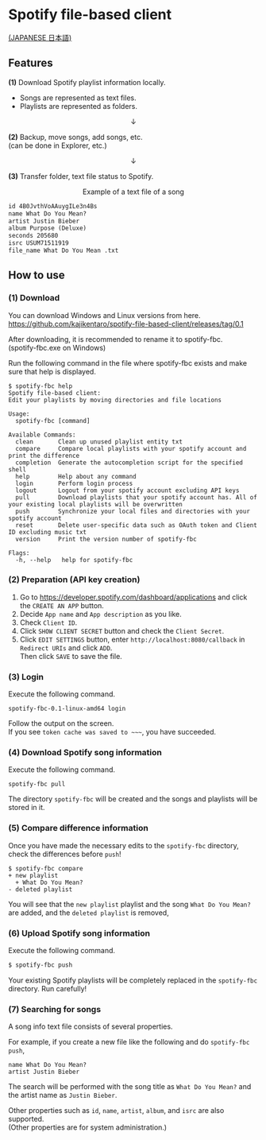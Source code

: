 # Spotify file-based client

[(JAPANESE 日本語)](./README_jp.md)

## Features

**(1)** Download Spotify playlist information locally.

- Songs are represented as text files.
- Playlists are represented as folders.

<div style="text-align:center;">
↓
</div>

**(2)** Backup, move songs, add songs, etc.  
 (can be done in Explorer, etc.)

<div style="text-align:center;">
↓
</div>

**(3)** Transfer folder, text file status to Spotify.

<div style="text-align:center;">
Example of a text file of a song
</div>

```txt
id 4B0JvthVoAAuygILe3n4Bs
name What Do You Mean?
artist Justin Bieber
album Purpose (Deluxe)
seconds 205680
isrc USUM71511919
file_name What Do You Mean .txt
```

## How to use

### (1) Download

You can download Windows and Linux versions from here.  
https://github.com/kajikentaro/spotify-file-based-client/releases/tag/0.1

After downloading, it is recommended to rename it to spotify-fbc.  
(spotify-fbc.exe on Windows)

Run the following command in the file where spotify-fbc exists and make sure that help is displayed.

```
$ spotify-fbc help
Spotify file-based client:
Edit your playlists by moving directories and file locations

Usage:
  spotify-fbc [command]

Available Commands:
  clean       Clean up unused playlist entity txt
  compare     Compare local playlists with your spotify account and print the difference
  completion  Generate the autocompletion script for the specified shell
  help        Help about any command
  login       Perform login process
  logout      Logout from your spotify account excluding API keys
  pull        Download playlists that your spotify account has. All of your existing local playlists will be overwritten
  push        Synchronize your local files and directories with your spotify account
  reset       Delete user-specific data such as OAuth token and Client ID excluding music txt
  version     Print the version number of spotify-fbc

Flags:
  -h, --help   help for spotify-fbc
```

### (2) Preparation (API key creation)

1. Go to https://developer.spotify.com/dashboard/applications and click the `CREATE AN APP` button.
2. Decide `App name` and `App description` as you like.
3. Check `Client ID`.
4. Click `SHOW CLIENT SECRET` button and check the `Client Secret`.
5. Click `EDIT SETTINGS` button, enter `http://localhost:8080/callback` in `Redirect URIs` and click `ADD`.  
   Then click `SAVE` to save the file.

### (3) Login

Execute the following command.

```
spotify-fbc-0.1-linux-amd64 login
```

Follow the output on the screen.  
If you see `token cache was saved to ~~~`, you have succeeded.

### (4) Download Spotify song information

Execute the following command.

```
spotify-fbc pull
```

The directory `spotify-fbc` will be created and the songs and playlists will be stored in it.

### (5) Compare difference information

Once you have made the necessary edits to the `spotify-fbc` directory, check the differences before `push`!

```
$ spotify-fbc compare
+ new playlist
  + What Do You Mean?
- deleted playlist
```

You will see that the `new playlist` playlist and the song `What Do You Mean?` are added, and the `deleted playlist` is removed,

### (6) Upload Spotify song information

Execute the following command.

```txt
$ spotify-fbc push
```

Your existing Spotify playlists will be completely replaced in the `spotify-fbc` directory.
Run carefully!

### (7) Searching for songs

A song info text file consists of several properties.

For example, if you create a new file like the following and do `spotify-fbc push`,

```name
name What Do You Mean?
artist Justin Bieber
```

The search will be performed with the song title as `What Do You Mean?` and the artist name as `Justin Bieber`.

Other properties such as `id`, `name`, `artist`, `album`, and `isrc` are also supported.  
(Other properties are for system administration.)
